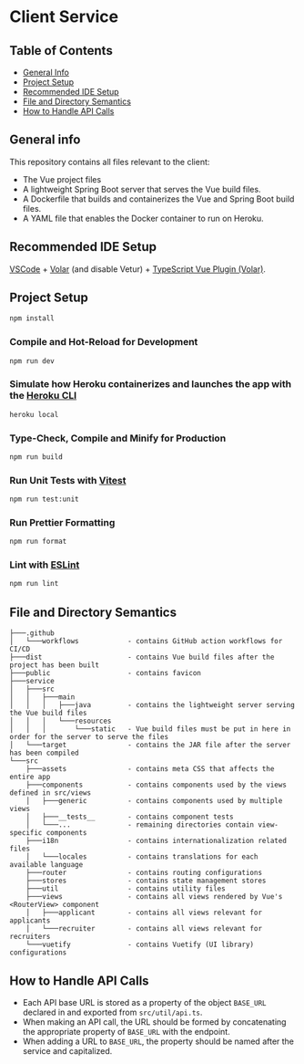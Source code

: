 # Client Service

## Table of Contents
* [General Info](#general-info)
* [Project Setup](#project-setup)
* [Recommended IDE Setup](#recommended-ide-setup)
* [File and Directory Semantics](#file-and-directory-semantics)
* [How to Handle API Calls](#how-to-handle-api-calls)

## General info
This repository contains all files relevant to the client:
* The Vue project files
* A lightweight Spring Boot server that serves the Vue build files.
* A Dockerfile that builds and containerizes the Vue and Spring Boot build files.
* A YAML file that enables the Docker container to run on Heroku.

## Recommended IDE Setup

[VSCode](https://code.visualstudio.com/) + [Volar](https://marketplace.visualstudio.com/items?itemName=Vue.volar) (and disable Vetur) + [TypeScript Vue Plugin (Volar)](https://marketplace.visualstudio.com/items?itemName=Vue.vscode-typescript-vue-plugin).

## Project Setup

```sh
npm install
```

### Compile and Hot-Reload for Development

```sh
npm run dev
```

### Simulate how Heroku containerizes and launches the app with the [Heroku CLI](https://devcenter.heroku.com/articles/heroku-cli)
```sh
heroku local
```

### Type-Check, Compile and Minify for Production

```sh
npm run build
```

### Run Unit Tests with [Vitest](https://vitest.dev/)

```sh
npm run test:unit
```

### Run Prettier Formatting
```sh
npm run format
```

### Lint with [ESLint](https://eslint.org/)

```sh
npm run lint
```

## File and Directory Semantics
```
├───.github
│   └───workflows            - contains GitHub action workflows for CI/CD
├───dist                     - contains Vue build files after the project has been built
├───public                   - contains favicon
├───service
│   ├───src
│   │   ├───main
│   │   │   ├───java         - contains the lightweight server serving the Vue build files
│   │   │   └───resources
│   │   │       └───static   - Vue build files must be put in here in order for the server to serve the files
│   └───target               - contains the JAR file after the server has been compiled
└───src
    ├───assets               - contains meta CSS that affects the entire app
    ├───components           - contains components used by the views defined in src/views
    │   ├───generic          - contains components used by multiple views
    │   ├───__tests__        - contains component tests
    │   └───...              - remaining directories contain view-specific components
    ├───i18n                 - contains internationalization related files
    │   └───locales          - contains translations for each available language
    ├───router               - contains routing configurations
    ├───stores               - contains state management stores
    ├───util                 - contains utility files
    ├───views                - contains all views rendered by Vue's <RouterView> component
    │   ├───applicant        - contains all views relevant for applicants
    │   └───recruiter        - contains all views relevant for recruiters
    └───vuetify              - contains Vuetify (UI library) configurations
```
## How to Handle API Calls
- Each API base URL is stored as a property of the object `BASE_URL` declared in and exported from `src/util/api.ts`.
- When making an API call, the URL should be formed by concatenating the appropriate property of `BASE_URL` with the endpoint.
- When adding a URL to `BASE_URL`, the property should be named after the service and capitalized.
